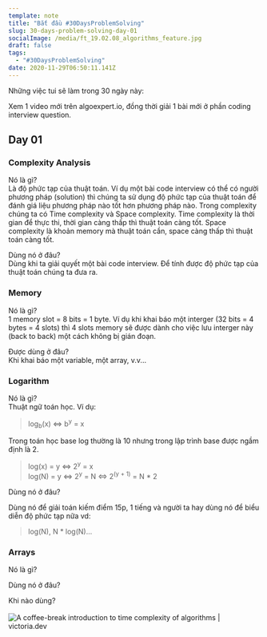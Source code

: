 ```yaml
---
template: note
title: "Bắt đầu #30DaysProblemSolving"
slug: 30-days-problem-solving-day-01
socialImage: /media/ft_19.02.08_algorithms_feature.jpg
draft: false
tags:
  - "#30DaysProblemSolving"
date: 2020-11-29T06:50:11.141Z
---
```

Những việc tui sẽ làm trong 30 ngày này:

Xem 1 video mới trên algoexpert.io, đồng thời giải 1 bài mới ở phần coding interview question.

## Day 01

### Complexity Analysis

Nó là gì? \
Là độ phức tạp của thuật toán. Ví dụ một bài code interview có thể có người phương pháp (solution) thì chúng ta sử dụng độ phức tạp của thuật toán để đánh giá liệu phương pháp nào tốt hơn phương pháp nào. Trong complexity chúng ta có Time complexity và Space complexity. Time complexity là thời gian để thực thi, thời gian càng thấp thì thuật toán càng tốt. Space complexity là khoản memory mà thuật toán cần, space càng thấp thì thuật toán càng tốt.

Dùng nó ở đâu?\
Dùng khi ta giải quyết một bài code interview. Để tính được độ phức tạp của thuật toán chúng ta đưa ra.

### Memory

Nó là gì?\
1 memory slot = 8 bits = 1 byte. Ví dụ khi khai báo một interger (32 bits = 4 bytes = 4 slots) thì 4 slots memory sẽ được dành cho việc lưu interger này (back to back) một cách không bị gián đoạn.

 Được dùng ở đâu?\
Khi khai báo một variable, một array, v.v... 

### Logarithm

Nó là gì?\
Thuật ngữ toán học. Ví dụ:

> log<sub>b</sub>(x) <=> b<sup>y</sup> = x

Trong toán học base log thường là 10 nhưng trong lập trình base được ngầm định là 2. 

> log(x) = y <=> 2<sup>y</sup> = x\
> log(N) = y <=> 2<sup>y</sup> = N <=> 2<sup>(y + 1)</sup> = N * 2

Dùng nó ở đâu?

Dùng nó để giải toán kiếm điểm 15p, 1 tiếng và người ta hay dùng nó để biểu diễn độ phức tạp nữa vd:

> log(N), N * log(N)...

### Arrays

Nó là gì?

Dùng nó ở đâu?

Khi nào dùng?\
\
![A coffee-break introduction to time complexity of algorithms | victoria.dev](https://victoria.dev/blog/a-coffee-break-introduction-to-time-complexity-of-algorithms/graph.png)